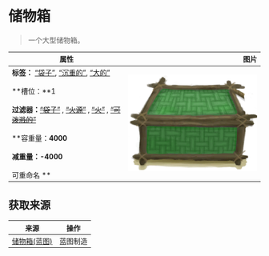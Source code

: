 # 储物箱  
> 一个大型储物箱。  
  
  属性  |   图片   
 ----  |  ----:   
 **标签：**	[“袋子”](tag_Bag.md), [“沉重的”](tag_Heavy.md), [“大的”](tag_Large.md)<br><br>**槽位：**1<br><br>**过滤器：**~~[“袋子”](tag_Bag.md)~~ , ~~[“火源”](tag_FireSource.md)~~ , ~~[“火”](tag_Fire.md)~~ , ~~[“可泼溅的”](tag_Spillable.md)~~<br><br>**容重量：**4000<br><br>**减重量：**-4000<br><br>** 可重命名 **  |  ![](Sprite/Chest.png)   
  
## 获取来源  
来源  |  操作  
----  |  ----  
[储物箱(蓝图)](Bp_Chest.md)  |  蓝图制造  
